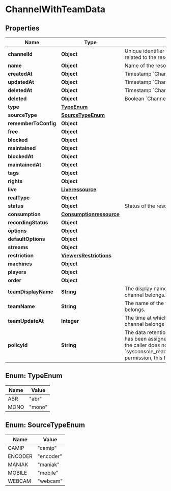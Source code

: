

# ChannelWithTeamData


## Properties

| Name | Type | Description | Notes |
|------------ | ------------- | ------------- | -------------|
|**channelId** | **Object** | Unique identifier of the &#x60;channel&#x60; that is related to the resource &#x60;Channel&#x60; |  |
|**name** | **Object** | Name of the resource &#x60;Channel&#x60; |  |
|**createdAt** | **Object** | Timestamp &#x60;Channel&#x60; has been created |  |
|**updatedAt** | **Object** | Timestamp &#x60;Channel&#x60; has been updated |  |
|**deletedAt** | **Object** | Timestamp &#x60;Channel&#x60; has been deleted |  |
|**deleted** | **Object** | Boolean &#x60;Channel&#x60; has been deleted |  |
|**type** | [**TypeEnum**](#TypeEnum) |  |  |
|**sourceType** | [**SourceTypeEnum**](#SourceTypeEnum) |  |  |
|**rememberToConfig** | **Object** |  |  |
|**free** | **Object** |  |  |
|**blocked** | **Object** |  |  |
|**maintained** | **Object** |  |  |
|**blockedAt** | **Object** |  |  |
|**maintainedAt** | **Object** |  |  |
|**tags** | **Object** |  |  [optional] |
|**rights** | **Object** |  |  [optional] |
|**live** | [**Liveressource**](Liveressource.md) |  |  [optional] |
|**realType** | **Object** |  |  |
|**status** | **Object** | Status of the resource &#x60;Channel&#x60; |  [optional] |
|**consumption** | [**Consumptionressource**](Consumptionressource.md) |  |  [optional] |
|**recordingStatus** | **Object** |  |  [optional] |
|**options** | **Object** |  |  [optional] |
|**defaultOptions** | **Object** |  |  [optional] |
|**streams** | **Object** |  |  [optional] |
|**restriction** | [**ViewersRestrictions**](ViewersRestrictions.md) |  |  [optional] |
|**machines** | **Object** |  |  [optional] |
|**players** | **Object** |  |  [optional] |
|**order** | **Object** |  |  [optional] |
|**teamDisplayName** | **String** | The display name of the team to which this channel belongs. |  [optional] |
|**teamName** | **String** | The name of the team to which this channel belongs. |  [optional] |
|**teamUpdateAt** | **Integer** | The time at which the team to which this channel belongs was last updated. |  [optional] |
|**policyId** | **String** | The data retention policy to which this team has been assigned. If no such policy exists, or the caller does not have the &#x60;sysconsole_read_compliance_data_retention&#x60; permission, this field will be null. |  [optional] |



## Enum: TypeEnum

| Name | Value |
|---- | -----|
| ABR | &quot;abr&quot; |
| MONO | &quot;mono&quot; |



## Enum: SourceTypeEnum

| Name | Value |
|---- | -----|
| CAMIP | &quot;camip&quot; |
| ENCODER | &quot;encoder&quot; |
| MANIAK | &quot;maniak&quot; |
| MOBILE | &quot;mobile&quot; |
| WEBCAM | &quot;webcam&quot; |



